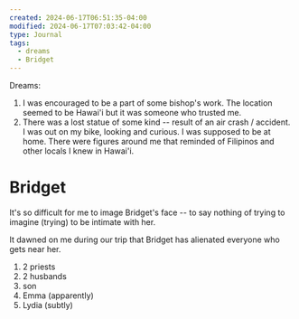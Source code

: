 ```yaml
---
created: 2024-06-17T06:51:35-04:00
modified: 2024-06-17T07:03:42-04:00
type: Journal
tags:
  - dreams
  - Bridget
---
```


Dreams:

1. I was encouraged to be a part of some bishop's work. The location seemed to be Hawai'i but it was someone who trusted me.
2. There was a lost statue of some kind -- result of an air crash / accident. I was out on my bike, looking and curious. I was supposed to be at home. There were figures around me that reminded of Filipinos and other locals I knew in Hawai'i.

# Bridget

It's so difficult for me to image Bridget's face -- to say nothing of trying to imagine (trying) to be intimate with her.

It dawned on me during our trip that Bridget has alienated everyone who gets near her.

1. 2 priests
2. 2 husbands
3. son
4. Emma (apparently)
5. Lydia (subtly)

